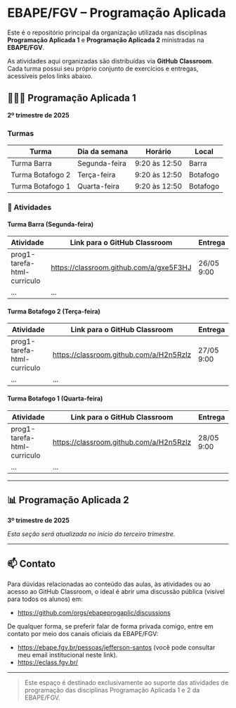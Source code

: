 # EBAPE/FGV – Programação Aplicada 

Este é o repositório principal da organização utilizada nas disciplinas **Programação Aplicada 1** e **Programação Aplicada 2** ministradas na **EBAPE/FGV**.

As atividades aqui organizadas são distribuídas via **GitHub Classroom**. Cada turma possui seu próprio conjunto de exercícios e entregas, acessíveis pelos links abaixo.

## 👩🏽‍💻️ Programação Aplicada 1
**2º trimestre de 2025**

### Turmas

| Turma            | Dia da semana | Horário       | Local    |
| ---------------- | ------------- | ------------- | -------- |
| Turma Barra      | Segunda-feira | 9:20 às 12:50 | Barra    |
| Turma Botafogo 2 | Terça-feira   | 9:20 às 12:50 | Botafogo |
| Turma Botafogo 1 | Quarta-feira  | 9:20 às 12:50 | Botafogo |

### 📌 Atividades

#### Turma Barra (Segunda-feira)

| Atividade                   | Link para o GitHub Classroom            | Entrega    |
| --------------------------- | --------------------------------------- | ---------- |
| prog1-tarefa-html-curriculo | https://classroom.github.com/a/gxe5F3HJ | 26/05 9:00 |
| ...                         | ...                                     |            |

#### Turma Botafogo 2 (Terça-feira)

| Atividade                   | Link para o GitHub Classroom            | Entrega    |
| --------------------------- | --------------------------------------- | ---------- |
| prog1-tarefa-html-curriculo | https://classroom.github.com/a/H2n5Rzlz | 27/05 9:00 |
| ...                         | ...                                     |            |

#### Turma Botafogo 1 (Quarta-feira)

| Atividade                   | Link para o GitHub Classroom            | Entrega    |
| --------------------------- | --------------------------------------- | ---------- |
| prog1-tarefa-html-curriculo | https://classroom.github.com/a/H2n5Rzlz | 28/05 9:00 |
| ...                         | ...                                     |            |

---

## 📊 Programação Aplicada 2
**3º trimestre de 2025**

*Esta seção será atualizada no início do terceiro trimestre.*

---

## 📫 Contato

Para dúvidas relacionadas ao conteúdo das aulas, às atividades ou ao acesso ao GitHub Classroom, o ideal é abrir uma discussão pública (visível para todos os alunos) em:

- https://github.com/orgs/ebapeprogaplic/discussions


De qualquer forma, se preferir falar de forma privada comigo, entre em contato por meio dos canais oficiais da EBAPE/FGV:

- https://ebape.fgv.br/pessoas/jefferson-santos (você pode consultar meu email institucional neste link).
- https://eclass.fgv.br/

---

> Este espaço é destinado exclusivamente ao suporte das atividades de programação das disciplinas Programação Aplicada 1 e 2 da EBAPE/FGV.